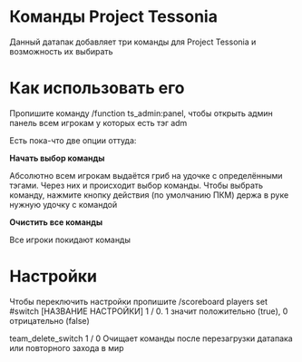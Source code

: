 # Команды Project Tessonia
Данный датапак добавляет три команды для Project Tessonia и возможность их выбирать
# Как использовать его
Пропишите команду /function ts_admin:panel, чтобы открыть админ панель всем игрокам у которых есть тэг adm

Есть пока-что две опции оттуда:

**Начать выбор команды**

Абсолютно всем игрокам выдаётся гриб на удочке с определёнными тэгами. Через них и происходит выбор команды. Чтобы выбрать команду, нажмите кнопку действия (по умолчанию ПКМ) держа в руке нужную удочку с командой

**Очистить все команды**

Все игроки покидают команды

# Настройки
Чтобы переключить настройки пропишите /scoreboard players set #switch [НАЗВАНИЕ НАСТРОЙКИ] 1 / 0. 1 значит положительно (true), 0 отрицательно (false)

team_delete_switch 1 / 0
Очищает команды после перезагрузки датапака или повторного захода в мир
